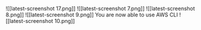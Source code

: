 ![[latest-screenshot 17.png]]
![[latest-screenshot 7.png]]
![[latest-screenshot 8.png]]
![[latest-screenshot 9.png]]
You are now able to use AWS CLI
![[latest-screenshot 10.png]]
